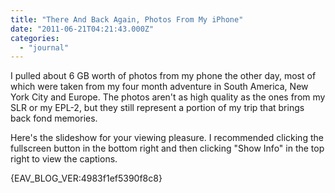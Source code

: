 ```yaml
---
title: "There And Back Again, Photos From My iPhone"
date: "2011-06-21T04:21:43.000Z"
categories: 
  - "journal"
---
```


I pulled about 6 GB worth of photos from my phone the other day, most of which were taken from my four month adventure in South America, New York City and Europe. The photos aren't as high quality as the ones from my SLR or my EPL-2, but they still represent a portion of my trip that brings back fond memories.

Here's the slideshow for your viewing pleasure. I recommended clicking the fullscreen button in the bottom right and then clicking "Show Info" in the top right to view the captions.

  

{EAV\_BLOG\_VER:4983f1ef5390f8c8}
